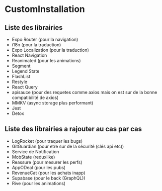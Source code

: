 # CustomInstallation

## Liste des librairies

- Expo Router (pour la navigation)
- i18n (pour la traduction)
- Expo Localization (pour la traduction)
- React Navigation
- Reanimated (pour les animations)
- Segment
- Legend State
- FlashList
- Restyle
- React Query
- apisauce (pour des requetes comme axios mais on est sur de la bonne compatibilité de axios)
- MMKV (async storage plus performant)
- Jest
- Detox

## Liste des librairies a rajouter au cas par cas

- LogRocket (pour traquer les bugs)
- GitGuardian (pour etre sur de la sécurité (clés api etc))
- Service de Notification
- MobState (reduxlike)
- Reassure (pour mesurer les perfs)
- AppODeal (pour les pubs)
- RevenueCat (pour les achats inapp)
- Supabase (pour le back (GraphQL))
- Rive (pour les animations)
